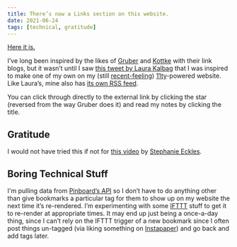 ```yaml
---
title: There’s now a Links section on this website.
date: 2021-06-24
tags: [technical, gratitude]
---
```


[Here it is.](/links/)

I’ve long been inspired by the likes of [Gruber](https://daringfireball.net/linked/) and [Kottke](https://kottke.org/quick-links/) with their link blogs, but it wasn’t until I saw [this tweet by Laura Kalbag](https://twitter.com/LauraKalbag/status/1400394298919641089) that I was inspired to make one of my own on my (still [recent-feeling](/words/2019/12/revamp-2019/)) [11ty](https://www.11ty.dev)-powered website. Like Laura’s, mine also has [its own RSS feed](/feeds/links.xml).

You can click through directly to the external link by clicking the star (reversed from the way Gruber does it) and read my notes by clicking the title.

## Gratitude

I would not have tried this if not for [this video](https://egghead.io/lessons/11ty-generate-eleventy-11ty-pages-from-external-data) by [Stephanie Eckles](https://twitter.com/5t3ph).

## Boring Technical Stuff

I'm pulling data from [Pinboard’s API](https://pinboard.in/api/) so I don’t have to do anything other than give bookmarks a particular tag for them to show up on my website the next time it’s re-rendered. I’m experimenting with some [IFTTT](https://ifttt.com) stuff to get it to re-render at appropriate times. It may end up just being a once-a-day thing, since I can’t rely on the IFTTT trigger of a new bookmark since I often post things un-tagged (via liking something on [Instapaper](https://www.instapaper.com)) and go back and add tags later.
